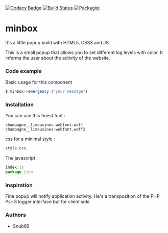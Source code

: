 [![Codacy Badge](https://api.codacy.com/project/badge/Grade/62edf390ca324b82b2d3c223e71b7211)](https://www.codacy.com/app/Snub69/minbox?utm_source=github.com&amp;utm_medium=referral&amp;utm_content=Snub69/minbox&amp;utm_campaign=Badge_Grade)
[![Build Status](https://travis-ci.org/Snub69/minbox.svg?branch=master)](https://travis-ci.org/Snub69/minbox)
[![Packagist](https://img.shields.io/packagist/l/doctrine/orm.svg)]()

# minbox

It's a little popup build with HTML5, CSS3 and JS.

This is a small popup that allows you to set different log levels with color. It informs the user about the activity of the website.
### Code example
Basic usage for this component
```js
$ minbox->emergency ("your message")
```
### Installation
You can use this finest font :

```font
champagne__limousines-webfont.woff
champagne__limousines-webfont.woff2
```
css for a minimal style :
```css
style.css
```
The javascript :
```js
index.js
package.json
```
### Inspiration
Fine popup will notify application activity. He's a transposition of the PHP Psr-3 logger interface but for client side

### Authors
* Snub69
